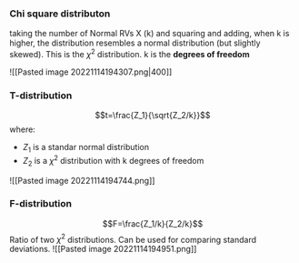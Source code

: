 ### Chi square distributon

taking the number of Normal RVs X (k) and squaring and adding, when k is higher, the distribution resembles a normal distribution (but slightly skewed). This is the $\chi^2$ distribution. k is the **degrees of freedom**

![[Pasted image 20221114194307.png|400]]

### T-distribution

$$t=\frac{Z_1}{\sqrt{Z_2/k}}$$
where:
- $Z_1$ is a standar normal distribution
- $Z_2$ is a $\chi^2$ distribution with k degrees of freedom

![[Pasted image 20221114194744.png]]

### F-distribution

$$F=\frac{Z_1/k}{Z_2/k}$$
Ratio of two $\chi^2$ distributions. Can be used for comparing standard deviations. 
![[Pasted image 20221114194951.png]]

